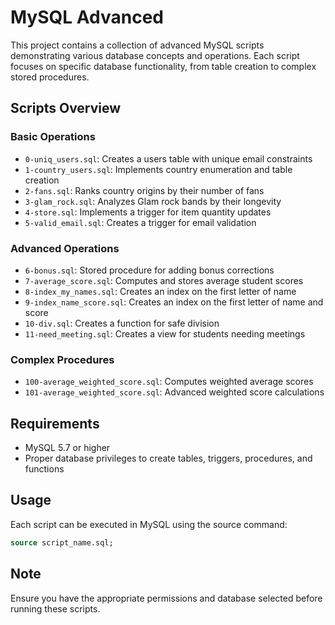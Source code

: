 # MySQL Advanced

This project contains a collection of advanced MySQL scripts demonstrating various database concepts and operations. Each script focuses on specific database functionality, from table creation to complex stored procedures.

## Scripts Overview

### Basic Operations
* `0-uniq_users.sql`: Creates a users table with unique email constraints
* `1-country_users.sql`: Implements country enumeration and table creation
* `2-fans.sql`: Ranks country origins by their number of fans
* `3-glam_rock.sql`: Analyzes Glam rock bands by their longevity
* `4-store.sql`: Implements a trigger for item quantity updates
* `5-valid_email.sql`: Creates a trigger for email validation

### Advanced Operations
* `6-bonus.sql`: Stored procedure for adding bonus corrections
* `7-average_score.sql`: Computes and stores average student scores
* `8-index_my_names.sql`: Creates an index on the first letter of name
* `9-index_name_score.sql`: Creates an index on the first letter of name and score
* `10-div.sql`: Creates a function for safe division
* `11-need_meeting.sql`: Creates a view for students needing meetings

### Complex Procedures
* `100-average_weighted_score.sql`: Computes weighted average scores
* `101-average_weighted_score.sql`: Advanced weighted score calculations

## Requirements
* MySQL 5.7 or higher
* Proper database privileges to create tables, triggers, procedures, and functions

## Usage
Each script can be executed in MySQL using the source command:
```sql
source script_name.sql;
```

## Note
Ensure you have the appropriate permissions and database selected before running these scripts.
